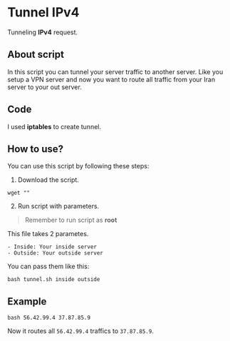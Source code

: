# Tunnel IPv4

Tunneling **IPv4** request.

## About script

In this script you can tunnel your server traffic to another server. Like you setup a VPN server and now you want to route all traffic from your Iran server to your out server.

## Code

I used **iptables** to create tunnel.

## How to use?

You can use this script by following these steps:

1. Download the script.

```shell
wget ""
```

2. Run script with parameters.

> Remember to run script as **root**

This file takes 2 parametes.

    - Inside: Your inside server
    - Outside: Your outside server

You can pass them like this:

```shell
bash tunnel.sh inside outside
```

## Example

```shell
bash 56.42.99.4 37.87.85.9
```

Now it routes all `56.42.99.4` traffics to `37.87.85.9`.
